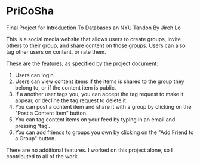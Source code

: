 # PriCoSha
Final Project for Introduction To Databases an NYU Tandon
By Jireh Lo

This is a social media website that allows users to create groups, invite others to their group, and share content on those groups. Users can also tag other users on content, or rate them.

These are the features, as specified by the project document:
1. Users can login
2. Users can view content items if the items is shared to the group they belong to, or if the content item is public.
3. If a another user tags you, you can accept the tag request to make it appear, or decline the tag request to delete it.
4. You can post a content item and share it with a group by clicking on the "Post a Content Item" button.
5. You can tag content items on your feed by typing in an email and pressing 'tag'.
6. You can add friends to groups you own by clicking on the "Add Friend to a Group" button.

There are no additional features.
I worked on this project alone, so I contributed to all of the work.
